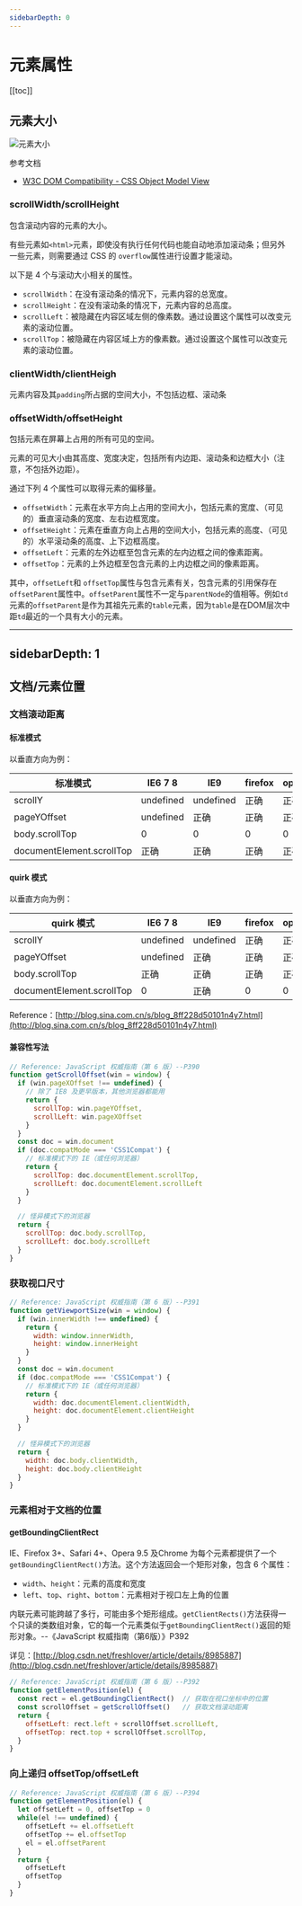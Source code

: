 ```yaml
---
sidebarDepth: 0
---
```


# 元素属性

[[toc]]

## 元素大小

![元素大小](./element-size.gif)

参考文档

- [W3C DOM Compatibility - CSS Object Model View](https://www.quirksmode.org/dom/w3c_cssom.html)

### scrollWidth/scrollHeight

包含滚动内容的元素的大小。

有些元素如`<html>`元素，即使没有执行任何代码也能自动地添加滚动条；但另外一些元素，则需要通过 CSS 的
`overflow`属性进行设置才能滚动。

以下是 4 个与滚动大小相关的属性。

- `scrollWidth`：在没有滚动条的情况下，元素内容的总宽度。
- `scrollHeight`：在没有滚动条的情况下，元素内容的总高度。
- `scrollLeft`：被隐藏在内容区域左侧的像素数。通过设置这个属性可以改变元素的滚动位置。
- `scrollTop`：被隐藏在内容区域上方的像素数。通过设置这个属性可以改变元素的滚动位置。

### clientWidth/clientHeigh

元素内容及其`padding`所占据的空间大小，不包括边框、滚动条

### offsetWidth/offsetHeight

包括元素在屏幕上占用的所有可见的空间。

元素的可见大小由其高度、宽度决定，包括所有内边距、滚动条和边框大小（注意，不包括外边距）。

通过下列 4 个属性可以取得元素的偏移量。

- `offsetWidth`：元素在水平方向上占用的空间大小，包括元素的宽度、（可见的）垂直滚动条的宽度、左右边框宽度。
- `offsetHeight`：元素在垂直方向上占用的空间大小，包括元素的高度、（可见的）水平滚动条的高度、上下边框高度。
- `offsetLeft`：元素的左外边框至包含元素的左内边框之间的像素距离。
- `offsetTop`：元素的上外边框至包含元素的上内边框之间的像素距离。

其中，`offsetLeft`和 `offsetTop`属性与包含元素有关，包含元素的引用保存在`offsetParent`属性中。`offsetParent`属性不一定与`parentNode`的值相等。例如`td`元素的`offsetParent`是作为其祖先元素的`table`元素，因为`table`是在DOM层次中距`td`最近的一个具有大小的元素。


---
sidebarDepth: 1
---

## 文档/元素位置

### 文档滚动距离

#### 标准模式

以垂直方向为例：

标准模式 | IE6 7 8 | IE9 | firefox | opera | chrome | safari
-- | -- | -- | -- | -- | -- | -- |
scrollY | undefined | undefined | 正确 | 正确 | 正确 | 正确
pageYOffset | undefined | 正确 | 正确 | 正确 | 正确 | 正确
body.scrollTop | 0 | 0 | 0 | 0 | 正确 | 正确
documentElement.scrollTop | 正确 | 正确 | 正确 | 正确 | 0 | 0

#### quirk 模式

以垂直方向为例：

quirk 模式 | IE6 7 8 | IE9 | firefox | opera | chrome | safari
-- | -- | -- | -- | -- | -- | -- |
scrollY | undefined | undefined | 正确 | 正确 | 正确 | 正确
pageYOffset | undefined | 正确 | 正确 | 正确 | 正确 | 正确
body.scrollTop | 正确 | 正确 | 正确 | 正确 | 正确 | 正确
documentElement.scrollTop | 0 | 正确 | 0 | 0 | 0 | 0

Reference：[http://blog.sina.com.cn/s/blog_8ff228d50101n4y7.html](http://blog.sina.com.cn/s/blog_8ff228d50101n4y7.html)

#### 兼容性写法

```js
// Reference: JavaScript 权威指南（第 6 版）--P390
function getScrollOffset(win = window) {
  if (win.pageXOffset !== undefined) {
    // 除了 IE8 及更早版本，其他浏览器都能用
    return {
      scrollTop: win.pageYOffset,
      scrollLeft: win.pageXOffset
    }
  }
  const doc = win.document
  if (doc.compatMode === 'CSS1Compat') {
    // 标准模式下的 IE（或任何浏览器）
    return {
      scrollTop: doc.documentElement.scrollTop,
      scrollLeft: doc.documentElement.scrollLeft
    }
  }

  // 怪异模式下的浏览器
  return {
    scrollTop: doc.body.scrollTop,
    scrollLeft: doc.body.scrollLeft
  }
}
```

### 获取视口尺寸

```js
// Reference: JavaScript 权威指南（第 6 版）--P391
function getViewportSize(win = window) {
  if (win.innerWidth !== undefined) {
    return {
      width: window.innerWidth,
      height: window.innerHeight
    }
  }
  const doc = win.document
  if (doc.compatMode === 'CSS1Compat') {
    // 标准模式下的 IE（或任何浏览器）
    return {
      width: doc.documentElement.clientWidth,
      height: doc.documentElement.clientHeight
    }
  }

  // 怪异模式下的浏览器
  return {
    width: doc.body.clientWidth,
    height: doc.body.clientHeight
  }
}
```

### 元素相对于文档的位置

#### getBoundingClientRect

IE、Firefox 3+、Safari 4+、Opera 9.5 及Chrome 为每个元素都提供了一个`getBoundingClientRect()`方法。这个方法返回会一个矩形对象，包含 6 个属性：

- `width`、`height`：元素的高度和宽度
- `left`、`top`、`right`、`bottom`：元素相对于视口左上角的位置

内联元素可能跨越了多行，可能由多个矩形组成。`getClientRects()`方法获得一个只读的类数组对象，它的每一个元素类似于`getBoundingClientRect()`返回的矩形对象。--《JavaScript 权威指南（第6版）》P392

详见：[http://blog.csdn.net/freshlover/article/details/8985887](http://blog.csdn.net/freshlover/article/details/8985887)

```js
// Reference: JavaScript 权威指南（第 6 版）--P392
function getElementPosition(el) {
  const rect = el.getBoundingClientRect()  // 获取在视口坐标中的位置
  const scrollOffset = getScrollOffset()   // 获取文档滚动距离
  return {
    offsetLeft: rect.left + scrollOffset.scrollLeft,
    offsetTop: rect.top + scrollOffset.scrollTop,
  }
}
```

### 向上递归 offsetTop/offsetLeft

```js
// Reference: JavaScript 权威指南（第 6 版）--P394
function getElementPosition(el) {
  let offsetLeft = 0, offsetTop = 0
  while(el !== undefined) {
    offsetLeft += el.offsetLeft
    offsetTop += el.offsetTop
    el = el.offsetParent
  }
  return {
    offsetLeft
    offsetTop
  }
}
```
